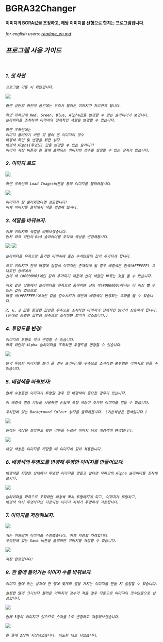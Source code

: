# BGRA32Changer
#### 이미지의 BGRA값을 조정하고, 해당 이미지를 선형으로 합치는 프로그램입니다. 
<i>for english users: <a href="/README_en.md">readme_en.md</a>
<br/>

## 프로그램 사용 가이드
<br/>

### 1. 첫 화면
    프로그램 기동 시 화면입니다. 

<img src="/Guide images/1.png"/>

    화면 상단의 하얀색 공간에는 우리가 불러온 이미지가 자리하게 됩니다.

    화면 좌하단에 Red, Green, Blue, Alpha값을 변경할 수 있는 슬라이더가 보입니다.
    슬라이더를 조작하여 이미지의 전체적인 색깔을 변경할 수 있습니다.

    화면 우하단에는
    이미지 불러오기 버튼 및 불러 온 이미지의 갯수
    배경색 확인 및 변경을 위한 상자
    배경색 Alpha(투명도) 값을 변경할 수 있는 슬라이더
    이미지 저장 버튼과 한 줄에 출력되는 이미지의 갯수를 설정할 수 있는 상자가 있습니다.
    
### 2. 이미지 로드
<img src="/Guide images/2.png"/>

    화면 우하단의 Load Images버튼을 통해 이미지를 불러와봅시다.
<img src="/Guide images/3.png"/>

    이미지가 잘 불러와졌다면 성공입니다!
    이제 이미지를 클릭해서 색을 변경해 봅시다.
    
### 3. 색깔을 바꿔보자.
    이제 이미지의 색깔을 바꿔보겠습니다.
    먼저 좌측 하단의 Red 슬라이더를 조작해 색상을 변경해봅시다.
<img src="/Guide images/4.png"/>

<img src="/Guide images/5.png"/>
    
    슬라이더를 우측으로 옮기면 이미지에 옮긴 수치만큼의 값이 추가되게 됩니다.

    특히 이미지가 흰색 배경에 검정색 이미지만 존재하게 될 경우 배경색은 흰색(#FFFFFF) 그대로인 상태에서 
    선의 색 (#000000)에만 값이 추가되기 때문에 선의 색깔만 바뀌는 것을 볼 수 있습니다.

    위와 같은 상황에서 슬라이더를 좌측으로 움직이면 선의 색(#000000)에서는 더 이상 뺄 수 있는 값이 없으므로 
    배경 색(#FFFFFF)에서만 값을 감소시키기 때문에 배경색이 변경되는 효과를 볼 수 있습니다.

    R, G, B 값을 동일한 값만큼 우측으로 조작하면 이미지의 전체적인 밝기가 상승하게 됩니다.
    (반대로 동일한 값만큼 좌측으로 조작하면 밝기가 감소합니다.)
    
### 4. 투명도를 변경!
    이미지의 투명도 역시 변경할 수 있습니다.
    좌측 하단의 Alpha 슬라이더를 조작하면 투명도를 변경할 수 있습니다.
<img src="/Guide images/6.png"/>
    
    만약 투명한 이미지를 불러 올 경우 슬라이더를 우측으로 조작하면 불투명한 이미지로 만들 수 있습니다.
### 5. 배경색을 바꿔보자!
    현재 수정중인 이미지가 투명할 경우 뒷 배경색이 중요한 경우가 있습니다.
    
    이 배경색 변경 기능을 사용하면 손쉽게 특정 색상이 추가된 이미지를 만들 수 있습니다.

    우하단에 있는 Background Colour 상자를 클릭해봅시다. (기본색상은 흰색입니다.)
<img src="/Guide images/7.png"/>

    원하는 색상을 설정하고 확인 버튼을 누르면 이미지 뒤의 배경색이 변경됩니다.
<img src="/Guide images/8.png"/>

    해당 색상은 이미지를 저장할 때 이미지에 같이 적용됩니다.
### 6. 배경색의 투명도를 변경해 투명한 이미지를 만들어보자.
    배경색을 지정한 상태에서 투명한 이미지를 만들고 싶다면 우하단의 Alpha 슬라이더를 조작해봅시다.
<img src="/Guide images/9.png"/>

    슬라이더를 좌측으로 조작하면 배경색 역시 투명해지게 되고, 이미지가 투명하고, 
    배경색 역시 투명하다면 저장되는 이미지 자체가 투명하게 저장됩니다.
### 7. 이미지를 저장해보자.
<img src="/Guide images/10.png"/>
    
    저는 이와같이 이미지를 수정했습니다. 이제 저장할 차례입니다.
    우하단에 있는 Save 버튼을 클릭하면 이미지를 저장할 수 있습니다.
<img src="/Guide images/11.png"/>
    
    저장 완료입니다! 
### 8. 한 줄에 들어가는 이미지 수를 바꿔보자.
    이미지 옆에 있는 상자에 한 행에 몇개의 열을 가지는 이미지를 만들 지 설정할 수 있습니다.

    설정한 열의 크기보다 불러온 이미지의 갯수가 적을 경우 자동으로 이미지의 갯수만큼으로 설정합니다.
<img src="/Guide images/12.png"/>

    현재 3장의 이미지가 있으므로 숫자를 2로 변경하고 저장해보겠습니다.
<img src="/Guide images/13.png"/>

    한 줄에 2장이 저장되었습니다. 의도한 대로 되었습니다.
